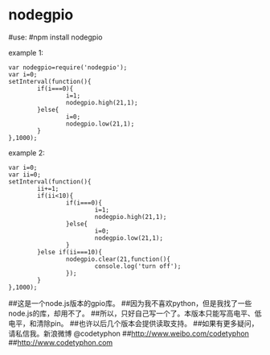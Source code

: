 # nodegpio
#use:
#npm install nodegpio


example 1:
```
var nodegpio=require('nodegpio');
var i=0;
setInterval(function(){
        if(i===0){
                i=1;
                nodegpio.high(21,1);
        }else{
                i=0;
                nodegpio.low(21,1);
        }
},1000);
```


example 2:
```
var i=0;
var ii=0;
setInterval(function(){
        ii+=1;
        if(ii<10){
                if(i===0){
                        i=1;
                        nodegpio.high(21,1);
                }else{
                        i=0;
                        nodegpio.low(21,1);
                }
        }else if(ii===10){
                nodegpio.clear(21,function(){
                        console.log('turn off');
                });
        }
},1000);
```
##这是一个node.js版本的gpio库。
##因为我不喜欢python，但是我找了一些node.js的库，却用不了。
##所以，只好自己写一个了。本版本只能写高电平、低电平，和清除pin。
##也许以后几个版本会提供读取支持。
##如果有更多疑问，请私信我。新浪微博 @codetyphon
##http://www.weibo.com/codetyphon
##http://www.codetyphon.com

